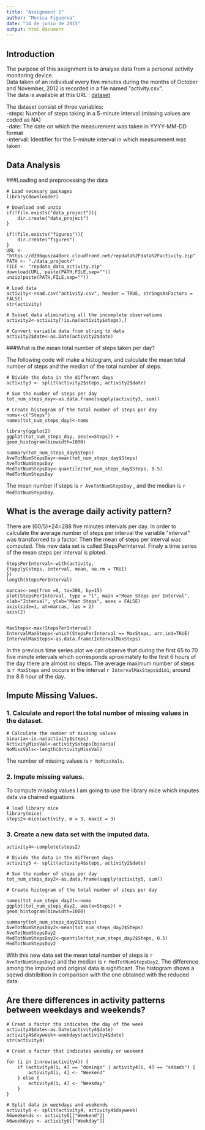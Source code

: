 ```yaml
---
title: "Assignment 1"
author: "Monica Figueroa"
date: "14 de junio de 2015"
output: html_document
---
```


## Introduction
The purpose of this assignment is to analyse data from a personal activity monitoring device.  
Data taken of an individual every five minutes during the months of October and November, 2012 is recorded in a file named "activity.csv".  
The data is available at this URL : [dataset](https://d396qusza40orc.cloudfront.net/repdata%2Fdata%2Factivity.zip)

The dataset consist of three variables:  
-steps: Number of steps taking in a 5-minute interval (missing values are coded as NA)  
-date: The date on which the measurement was taken in YYYY-MM-DD format  
-interval: Identifier for the 5-minute interval in which measurement was taken  
  
## Data Analysis  
###Loading and preprocessing the data  

```{r first_part, results="hide"}
# Load necesary packages
library(downloader)

# Download and unzip
if(!file.exists("data_project")){
    dir.create("data_project")
}

if(!file.exists("figures")){
    dir.create("figures")
}
URL <- "https://d396qusza40orc.cloudfront.net/repdata%2Fdata%2Factivity.zip"
PATH <- "./data_project/"
FILE <- "repdata_data_activity.zip"
download(URL, paste(PATH,FILE,sep=""))
unzip(paste(PATH,FILE,sep=""))

# Load data
activity<-read.csv("activity.csv", header = TRUE, stringsAsFactors = FALSE)
str(activity)

# Subset data aliminating all the incomplete observations
activity2<-activity[!is.na(activity$steps),]

# Convert variable date from string to data
activity2$date<-as.Date(activity2$date)

```
 
###What is the mean total number of steps taken per day? 


The following code will make a histogram, and calculate the mean total number of steps and the median of the total number of steps.





```{r second_part }
# Divide the data in the different days
activity3 <- split(activity2$steps, activity2$date)

# Sum the number of steps per day
tot_num_steps_day<-as.data.frame(sapply(activity3, sum))

# Create histogram of the total number of steps per day
noms<-c("Steps")
names(tot_num_steps_day)<-noms

library(ggplot2)
ggplot(tot_num_steps_day, aes(x=Steps)) + geom_histogram(binwidth=1000)

summary(tot_num_steps_day$Steps)
AveTotNumStepsDay<-mean(tot_num_steps_day$Steps)
AveTotNumStepsDay
MedTotNumStepsDay<-quantile(tot_num_steps_day$Steps, 0.5)
MedTotNumStepsDay
```


The mean number if steps is `r AveTotNumStepsDay` , and the median is `r MedTotNumStepsDay`.  
  
## What is the average daily activity pattern?
There are (60/5)*24=288 five minutes intervals per day. In order to calculate the average number of steps per interval the variable "interval" was transformed to a factor. Then the mean of steps per interval was computed. This new data set is called StepsPerInterval. Finaly a time series of the mean steps per interval is ploted.

```{r third_part}
StepsPerInterval<-with(activity, 
{tapply(steps, interval, mean, na.rm = TRUE)
})
length(StepsPerInterval)

marcas<-seq(from =0, to=300, by=15)
plot(StepsPerInterval, type = "l", main ="Mean Steps per Interval", xlab="Interval", ylab="Mean Steps", axes = FALSE)
axis(side=1, at=marcas, las = 2)
axis(2)


MaxSteps<-max(StepsPerInterval)
IntervalMaxSteps<-which(StepsPerInterval == MaxSteps, arr.ind=TRUE)
IntervalMaxSteps<-as.data.frame(IntervalMaxSteps)
```

In the previous time series plot we can observe that during the first 65 to 70 five minute intervals which corresponds aproximately to the first 6 hours of the day there are almost no steps. The average maximum number of steps is `r MaxSteps` and occurs in the interval `r IntervalMaxSteps$dim1`, around the 8.6 hour of the day.  

## Impute Missing Values.  

### 1.	Calculate and report the total number of missing values in the dataset.  

```{r fourth_part}
# Calculate the number of missing values
binaria<-is.na(activity$steps)
ActivityMissVal<-activity$steps[binaria]
NoMissVals<-length(ActivityMissVal)
```

The number of missing values is `r NoMissVals`.  

### 2.  Impute missing values.
To compute missing values I am going to use the library mice which imputes data via chained equations.

```{r fifth_part}
# load library mice
library(mice)
steps2<-mice(activity, m = 3, maxit = 3)

```

### 3.  Create a new data set with the imputed data. 

```{r sixth_part}
activity4<-complete(steps2)
```
  
```{r seven_part}
# Divide the data in the different days
activity5 <- split(activity4$steps, activity2$date)

# Sum the number of steps per day
tot_num_steps_day2<-as.data.frame(sapply(activity5, sum))

# Create histogram of the total number of steps per day

names(tot_num_steps_day2)<-noms
ggplot(tot_num_steps_day2, aes(x=Steps)) + geom_histogram(binwidth=1000)

summary(tot_num_steps_day2$Steps)
AveTotNumStepsDay2<-mean(tot_num_steps_day2$Steps)
AveTotNumStepsDay2
MedTotNumStepsDay2<-quantile(tot_num_steps_day2$Steps, 0.5)
MedTotNumStepsDay2

```

With this new data set the mean total number of steps is `r AveTotNumStepsDay2` and the median is `r MedTotNumStepsDay2`. The difference among the imputed and original data is  significant. The histogram shows a sqewd distribition in comparison with the one obtained with the reduced data. 

## Are there differences in activity patterns between weekdays and weekends?  

```{r eigth_part}
# Creat a factor tha indicates the day of the week
activity4$date<-as.Date(activity4$date)
activity4$dayweek<-weekdays(activity4$date)
str(activity4)

# Creat a factor that indicates weekday or weekend

for (i in 1:nrow(activity4)) {
    if (activity4[i, 4] == "domingo" | activity4[i, 4] == "sábado") {
        activity4[i, 4] <- "Weekend"
    } else {
        activity4[i, 4] <- "Weekday"
    }
}

# Split data in weekdays and weekends
activity6 <- split(activity4, activity4$dayweek)
A6weekends <- activity6[["Weekend"]]
A6weekdays <- activity6[["Weekday"]]


```

